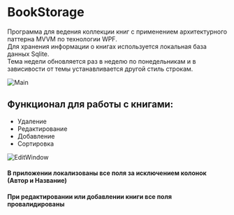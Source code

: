 # BookStorage
Программа для ведения коллекции книг с применением архитектурного паттерна MVVM по технологии WPF.  
Для хранения информации о книгах используется локальная база данных Sqlite.  
Тема недели обновляется раз в неделю по понедельникам и в зависивости от темы устанавливается другой стиль строкам.

![Main](https://github.com/NikitaTselkov/BookStorage/assets/58903464/7d07d9c3-9990-43c0-943b-52c57c39f55a)

## Функционал для работы с книгами:
- Удаление
- Редактирование
- Добавление
- Сортировка

![EditWindow](https://github.com/NikitaTselkov/BookStorage/assets/58903464/ffc026aa-9d5b-4a38-8eee-5ab8566873f2)

#### В приложении локализованы все поля за исключением колонок (Автор и Название)
#### При редактировании или добавлении книги все поля провалидированы
